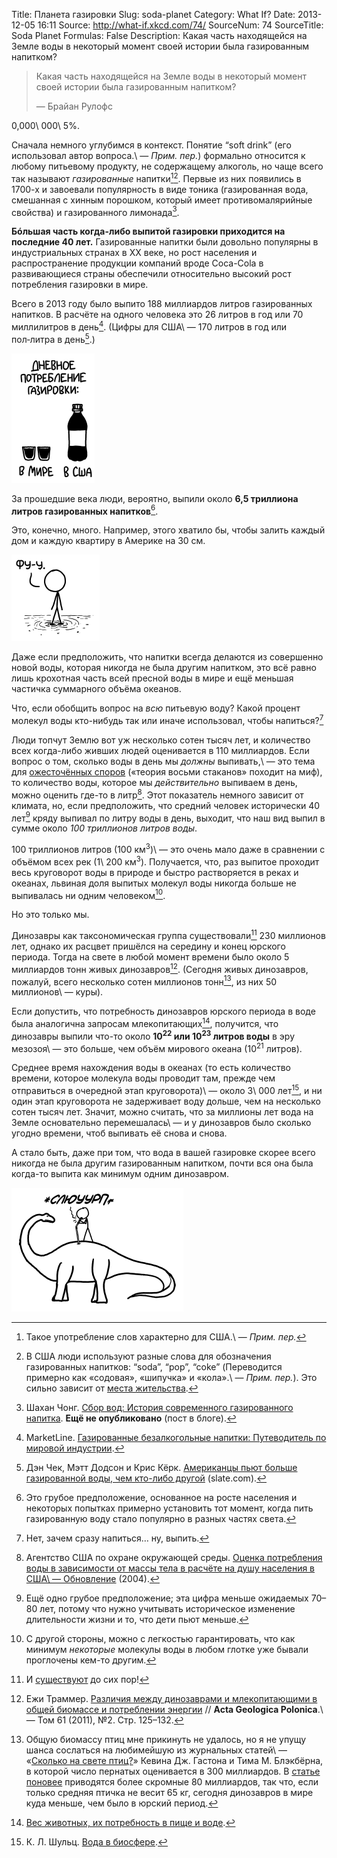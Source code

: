 Title: Планета газировки
Slug: soda-planet
Category: What If?
Date: 2013-12-05 16:11
Source: http://what-if.xkcd.com/74/
SourceNum: 74
SourceTitle: Soda Planet
Formulas: False
Description: Какая часть находящейся на Земле воды в некоторый момент своей истории была газированным напитком?

> Какая часть находящейся на Земле воды в некоторый момент своей истории была газированным напитком?
>
> — Брайан Рулофс

0,000\ 000\ 5%.

Сначала немного углубимся в контекст. Понятие “soft drink” (его использовал автор вопроса.\ — *Прим. пер.*) формально относится к любому питьевому продукту, не содержащему алкоголь, но чаще всего так называют _газированные_ напитки[^1][^2]. Первые из них появились в 1700-х и завоевали популярность в виде тоника (газированная вода, смешанная с хинным порошком, который имеет противомалярийные свойства) и газированного лимонада[^3].

**Бóльшая часть когда-либо выпитой газировки приходится на последние 40 лет.** Газированные напитки были довольно популярны в индустриальных странах в XX веке, но рост населения и распространение продукции компаний вроде Coca-Cola в развивающиеся страны обеспечили относительно высокий рост потребления газировки в мире.

Всего в 2013 году было выпито 188 миллиардов литров газированных напитков. В расчёте на одного человека это 26 литров в год или 70 миллилитров в день[^4]. (Цифры для США\ — 170 литров в год или пол&#8209;литра в день[^5].)

![](/uploads/074-soda-planet/soda_usworld_ru.png "И ведь каждая бутылка газировки\ — это парочка «Киндер-сюрпризов».")

За прошедшие века люди, вероятно, выпили около **6,5 триллиона литров газированных напитков**[^6].

Это, конечно, много. Например, этого хватило бы, чтобы залить каждый дом и каждую квартиру в Америке на 30 см.

![](/uploads/074-soda-planet/soda_floor_ru.png "Скоро вернусь, ввёл на Amazon\'е «соломинка до пола».")

Даже если предположить, что напитки всегда делаются из совершенно новой воды, которая никогда не была другим напитком, это всё равно лишь крохотная часть всей пресной воды в мире и ещё меньшая частичка суммарного объёма океанов.

Что, если обобщить вопрос на _всю_ питьевую воду? Какой процент молекул воды кто-нибудь так или иначе использовал, чтобы напиться?[^7]

Люди топчут Землю вот уж несколько сотен тысяч лет, и количество всех когда-либо живших людей оценивается в 110 миллиардов. Если вопрос о том, сколько воды в день мы _должны_ выпивать,\ — это тема для [ожесточённых споров](https://www.google.com/search?q=стаканов+воды+в+день) («теория восьми стаканов» походит на миф), то количество воды, которое мы _действительно_ выпиваем в день, можно оценить где-то в литр[^8]. Этот показатель немного зависит от климата, но, если предположить, что средний человек исторически 40 лет[^9] кряду выпивал по литру воды в день, выходит, что наш вид выпил в сумме около *100 триллионов литров воды*.

100 триллионов литров (100 км<sup>3</sup>)\ — это очень мало даже в сравнении с объёмом всех рек (1\ 200 км<sup>3</sup>). Получается, что, раз выпитое проходит весь круговорот воды в природе и быстро растворяется в реках и океанах, львиная доля выпитых молекул воды никогда больше не выпивалась ни одним человеком[^10].

Но это только мы.

Динозавры как таксономическая группа существовали[^11] 230 миллионов лет, однако их расцвет пришёлся на середину и конец юрского периода. Тогда на свете в любой момент времени было около 5 миллиардов тонн живых динозавров[^12]. (Сегодня живых динозавров, пожалуй, всего несколько сотен миллионов тонн[^13], из них 50 миллионов\ — куры).

Если допустить, что потребность динозавров юрского периода в воде была аналогична запросам млекопитающих[^14], получится, что динозавры выпили что-то около **10<sup>22</sup> или 10<sup>23</sup> литров воды** в эру мезозоя\ — это больше, чем объём мирового океана (10<sup>21</sup> литров).

Среднее время нахождения воды в океанах (то есть количество времени, которое молекула воды проводит там, прежде чем отправиться в очередной этап круговорота)\ — около 3\ 000 лет[^15], и ни один этап круговорота не задерживает воду дольше, чем на несколько сотен тысяч лет. Значит, можно считать, что за миллионы лет вода на Земле основательно перемешалась\ — и у динозавров было сколько угодно времени, чтоб выпивать её снова и снова.

А стало быть, даже при том, что вода в вашей газировке скорее всего никогда не была другим газированным напитком, почти вся она была когда-то выпита как минимум одним динозавром.

![](/uploads/074-soda-planet/soda_dinosaur_ru.png "*слюууууурп*\ — РРРРРРР\ — Прости.")

[^1]: Такое употребление слов характерно для США.\ — *Прим. пер.*
[^2]: В США люди используют разные слова для обозначения газированных напитков: “soda”, “pop”, “coke” (Переводится примерно как «содовая», «шипучка» и «кола».\ — *Прим. пер.*). Это сильно зависит от [места жительства](http://www.popvssoda.com/).
[^3]: Шахан Чонг. [Сбор вод: История современного газированного напитка](http://scheong.wordpress.com/2011/03/27/taking-the-waters-the-history-of-the-modern-soft-drink/). **Ещё не опубликовано** (пост в блоге).
[^4]: MarketLine. [Газированные безалкогольные напитки: Путеводитель по мировой индустрии](http://www.reportlinker.com/p0171897-summary/Carbonated-Soft-Drinks-Global-Industry-Guide.html).
[^5]: Дэн Чек, Мэтт Додсон и Крис Кёрк. [Американцы пьют больше газированной воды, чем кто-либо другой](http://www.slate.com/articles/health_and_science/map_of_the_week/2012/07/map_of_soda_consumption_americans_drink_more_than_anyone_else_.html) (slate.com).
[^6]: Это грубое предположение, основанное на росте населения и некоторых попытках примерно установить тот момент, когда пить газированную воду стало популярно в разных частях света.
[^7]: Нет, зачем сразу напиться… ну, выпить.
[^8]: Агентство США по охране окружающей среды. [Оценка потребления воды в зависимости от массы тела в расчёте на душу населения в США\ — Обновление](http://water.epa.gov/action/advisories/drinking/upload/2005_05_06_criteria_drinking_percapita_2004.pdf) (2004).
[^9]: Ещё одно грубое предположение; эта цифра меньше ожидаемых 70–80 лет, потому что нужно учитывать историческое изменение длительности жизни и то, что дети пьют меньше.
[^10]: С другой стороны, можно с легкостью гарантировать, что как минимум _некоторые_ молекулы воды в любом глотке уже бывали проглочены кем-то другим.
[^11]: И [существуют](http://xkcd.com/1211) до сих пор!
[^12]: Ежи Траммер. [Различия между динозаврами и млекопитающими в общей биомассе и потреблении энергии](http://agp.org.pl/table/pdf/61-2/trammer.pdf) // **Acta Geologica Polonica**.\ — Том 61 (2011), №2. Стр. 125–132.
[^13]: Общую биомассу птиц мне прикинуть не удалось, но я не упущу шанса сослаться на любимейшую из журнальных статей\ — «[Сколько на свете птиц?](http://link.springer.com/article/10.1023%2FA%3A1018341530497)» Кевина Дж. Гастона и Тима М. Блэкбёрна, в которой число пернатых оценивается в 300 миллиардов. В [статье поновее](http://rspb.royalsocietypublishing.org/content/270/1521/1293.full.pdf) приводятся более скромные 80 миллиардов, так что, если только средняя птичка не весит 65 кг, сегодня динозавров в мире куда меньше, чем было в юрский период.
[^14]: [Вес животных, их потребность в пище и воде](http://www.env.gov.bc.ca/wat/wq/reference/foodandwater.html).
[^15]: К. Л. Шульц. [Вода в биосфере](http://www.esf.edu/efb/schulz/Limnology/hydrologic.html).
